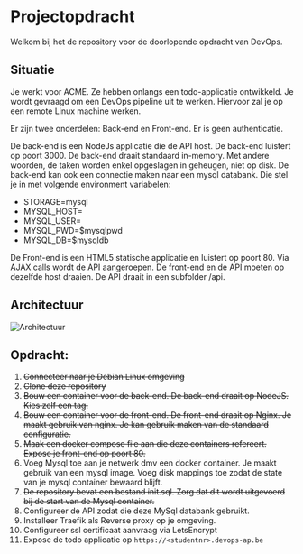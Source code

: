 # Projectopdracht

Welkom bij het de repository voor de doorlopende opdracht van DevOps. 

## Situatie

Je werkt voor ACME. Ze hebben onlangs een todo-applicatie ontwikkeld. 
Je wordt gevraagd om een DevOps pipeline uit te werken. Hiervoor zal je op een remote Linux machine werken.

Er zijn twee onderdelen: Back-end en Front-end. Er is geen authenticatie.

De back-end is een NodeJs applicatie die de API host. De back-end luistert op poort 3000. 
De back-end draait standaard in-memory. Met andere woorden, de taken worden enkel opgeslagen in geheugen, niet op disk. 
De back-end kan ook een connectie maken naar een mysql databank. Die stel je in met volgende environment variabelen:

* STORAGE=mysql
* MYSQL_HOST=<hostname>
* MYSQL_USER=<username>
* MYSQL_PWD=$mysqlpwd 
* MYSQL_DB=$mysqldb

De Front-end is een HTML5 statische applicatie en luistert op poort 80. 
Via AJAX calls wordt de API aangeroepen. De front-end en de API moeten op dezelfde host draaien. 
De API draait in een subfolder /api.

## Architectuur

![Architectuur](./architectuur.png)

## Opdracht:

01. ~~Connecteer naar je Debian Linux omgeving~~
02. ~~Clone deze repository~~
03. ~~Bouw een container voor de back-end. De back-end draait op NodeJS. Kies zelf een tag.~~
04. ~~Bouw een container voor de front-end. De front-end draait op Nginx. Je maakt gebruik van nginx. Je kan gebruik maken van de standaard configuratie.~~
05. ~~Maak een docker compose file aan die deze containers refereert. Expose je front-end op poort 80.~~
06. Voeg Mysql toe aan je netwerk dmv een docker container. Je maakt gebruik van een mysql image. Voeg disk mappings toe zodat de state van je mysql container bewaard blijft.
07. ~~De repository bevat een bestand init.sql. Zorg dat dit wordt uitgevoerd bij de start van de Mysql container.~~ 
08. Configureer de API zodat die deze MySql databank gebruikt.
09. Installeer Traefik als Reverse proxy op je omgeving.
10. Configureer ssl certificaat aanvraag via LetsEncrypt
11. Expose de todo applicatie op ```https://<studentnr>.devops-ap.be```
